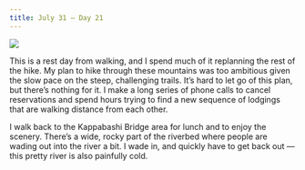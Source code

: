 ```yaml
---
title: July 31 — Day 21
---
```


![](./images/IMG_8820.jpg)

This is a rest day from walking, and I spend much of it replanning the rest of the hike. My plan to hike through these mountains was too ambitious given the slow pace on the steep, challenging trails. It’s hard to let go of this plan, but there’s nothing for it. I make a long series of phone calls to cancel reservations and spend hours trying to find a new sequence of lodgings that are walking distance from each other.

I walk back to the Kappabashi Bridge area for lunch and to enjoy the scenery. There’s a wide, rocky part of the riverbed where people are wading out into the river a bit. I wade in, and quickly have to get back out — this pretty river is also painfully cold.
